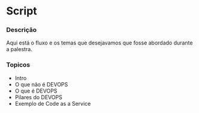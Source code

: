 # Script

### Descrição
Aqui está o fluxo e os temas que desejavamos que fosse abordado durante a palestra.

### Topicos
- Intro
- O que não é DEVOPS
- O que é DEVOPS
- Pilares do DEVOPS
- Exemplo de Code as a Service